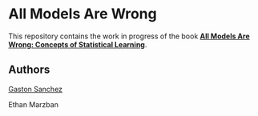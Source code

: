 # All Models Are Wrong

This repository contains the work in progress of the book __[All Models Are Wrong: Concepts of Statistical Learning](https://allmodelsarewrong.github.io)__.


## Authors

[Gaston Sanchez](https://www.gastonsanchez.com)

Ethan Marzban
